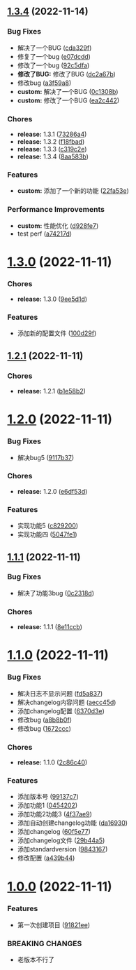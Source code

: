## [1.3.4](https://github.com/liangce20171013/commitlogtest/compare/v1.3.0...v1.3.4) (2022-11-14)


### Bug Fixes

* 解决了一个BUG ([cda329f](https://github.com/liangce20171013/commitlogtest/commit/cda329f))
* 修复了一个bug ([e07dcdd](https://github.com/liangce20171013/commitlogtest/commit/e07dcdd))
* 修改了一个bug ([92c5dfa](https://github.com/liangce20171013/commitlogtest/commit/92c5dfa))
* **修改了BUG:** 修改了BUG ([dc2a67b](https://github.com/liangce20171013/commitlogtest/commit/dc2a67b))
* 修改bug ([a3f59a8](https://github.com/liangce20171013/commitlogtest/commit/a3f59a8))
* **custom:** 解决了一个BUG ([0c1308b](https://github.com/liangce20171013/commitlogtest/commit/0c1308b))
* **custom:** 修改了一个BUG ([ea2c442](https://github.com/liangce20171013/commitlogtest/commit/ea2c442))


### Chores

* **release:** 1.3.1 ([73286a4](https://github.com/liangce20171013/commitlogtest/commit/73286a4))
* **release:** 1.3.2 ([f18fbad](https://github.com/liangce20171013/commitlogtest/commit/f18fbad))
* **release:** 1.3.3 ([c319c2e](https://github.com/liangce20171013/commitlogtest/commit/c319c2e))
* **release:** 1.3.4 ([8aa583b](https://github.com/liangce20171013/commitlogtest/commit/8aa583b))


### Features

* **custom:** 添加了一个新的功能 ([22fa53e](https://github.com/liangce20171013/commitlogtest/commit/22fa53e))


### Performance Improvements

* **custom:** 性能优化 ([d928fe7](https://github.com/liangce20171013/commitlogtest/commit/d928fe7))
* test perf ([a74217d](https://github.com/liangce20171013/commitlogtest/commit/a74217d))



# [1.3.0](https://github.com/liangce20171013/commitlogtest/compare/v1.2.1...v1.3.0) (2022-11-11)


### Chores

* **release:** 1.3.0 ([9ee5d1d](https://github.com/liangce20171013/commitlogtest/commit/9ee5d1d))


### Features

* 添加新的配置文件 ([100d29f](https://github.com/liangce20171013/commitlogtest/commit/100d29f))



## [1.2.1](https://github.com/liangce20171013/commitlogtest/compare/v1.2.0...v1.2.1) (2022-11-11)


### Chores

* **release:** 1.2.1 ([b1e58b2](https://github.com/liangce20171013/commitlogtest/commit/b1e58b2))



# [1.2.0](https://github.com/liangce20171013/commitlogtest/compare/v1.1.1...v1.2.0) (2022-11-11)


### Bug Fixes

* 解决bug5 ([9117b37](https://github.com/liangce20171013/commitlogtest/commit/9117b37))


### Chores

* **release:** 1.2.0 ([e6df53d](https://github.com/liangce20171013/commitlogtest/commit/e6df53d))


### Features

* 实现功能5 ([c829200](https://github.com/liangce20171013/commitlogtest/commit/c829200))
* 实现功能四 ([5047fe1](https://github.com/liangce20171013/commitlogtest/commit/5047fe1))



## [1.1.1](https://github.com/liangce20171013/commitlogtest/compare/v1.1.0...v1.1.1) (2022-11-11)


### Bug Fixes

* 解决了功能3bug ([0c2318d](https://github.com/liangce20171013/commitlogtest/commit/0c2318d))


### Chores

* **release:** 1.1.1 ([8e11ccb](https://github.com/liangce20171013/commitlogtest/commit/8e11ccb))



# [1.1.0](https://github.com/liangce20171013/commitlogtest/compare/v1.0.0...v1.1.0) (2022-11-11)


### Bug Fixes

* 解决日志不显示问题 ([fd5a837](https://github.com/liangce20171013/commitlogtest/commit/fd5a837))
* 解决changelog内容问题 ([aecc45d](https://github.com/liangce20171013/commitlogtest/commit/aecc45d))
* 添加changelog配置 ([6370d3e](https://github.com/liangce20171013/commitlogtest/commit/6370d3e))
* 修改bug ([a8b8b0f](https://github.com/liangce20171013/commitlogtest/commit/a8b8b0f))
* 修改bug ([1672ccc](https://github.com/liangce20171013/commitlogtest/commit/1672ccc))


### Chores

* **release:** 1.1.0 ([2c86c40](https://github.com/liangce20171013/commitlogtest/commit/2c86c40))


### Features

* 添加版本号 ([99137c7](https://github.com/liangce20171013/commitlogtest/commit/99137c7))
* 添加功能1 ([0454202](https://github.com/liangce20171013/commitlogtest/commit/0454202))
* 添加功能2功能3 ([4f37ae9](https://github.com/liangce20171013/commitlogtest/commit/4f37ae9))
* 添加自动创建changelog功能 ([da16930](https://github.com/liangce20171013/commitlogtest/commit/da16930))
* 添加changelog ([60f5e77](https://github.com/liangce20171013/commitlogtest/commit/60f5e77))
* 添加changelog文件 ([29b44a5](https://github.com/liangce20171013/commitlogtest/commit/29b44a5))
* 添加standardversion ([9843167](https://github.com/liangce20171013/commitlogtest/commit/9843167))
* 修改配置 ([a439b44](https://github.com/liangce20171013/commitlogtest/commit/a439b44))



# [1.0.0](https://github.com/liangce20171013/commitlogtest/compare/91821ee...v1.0.0) (2022-11-11)


### Features

* 第一次创建项目 ([91821ee](https://github.com/liangce20171013/commitlogtest/commit/91821ee))


### BREAKING CHANGES

* 老版本不行了



